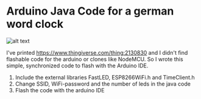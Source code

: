 # Arduino Java Code for a german word clock


![alt text](https://github.com/mirohero/germanWordClock/blob/master/img/img.jpg)

I've printed https://www.thingiverse.com/thing:2130830 and I didn't find flashable code for the arduino or clones like NodeMCU. So I wrote this simple, synchronized code to flash with the Arduino IDE.



1. Include the external libraries FastLED, ESP8266WiFi.h and TimeClient.h
2. Change SSID, WiFi-password and the number of leds in the java code
3. Flash the code with the arduino IDE

